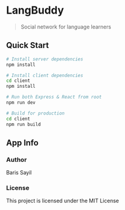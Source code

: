 # LangBuddy

> Social network for language learners

## Quick Start

```bash
# Install server dependencies
npm install

# Install client dependencies
cd client
npm install

# Run both Express & React from root
npm run dev

# Build for production
cd client
npm run build
```

## App Info

### Author

Baris Sayil

### License

This project is licensed under the MIT License
